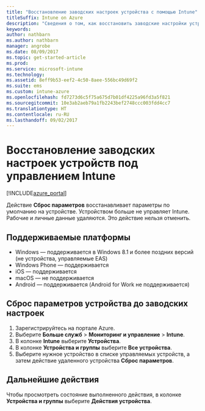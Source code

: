 ```yaml
---
title: "Восстановление заводских настроек устройства с помощью Intune"
titleSuffix: Intune on Azure
description: "Сведения о том, как восстановить заводские настройки устройств, управляемых в Intune.\""
keywords: 
author: nathbarn
ms.author: nathbarn
manager: angrobe
ms.date: 08/09/2017
ms.topic: get-started-article
ms.prod: 
ms.service: microsoft-intune
ms.technology: 
ms.assetid: 8eff9b53-eef2-4c50-8aee-556bc49d69f2
ms.suite: ems
ms.custom: intune-azure
ms.openlocfilehash: fd7273d6c5f75a675d7b01df4225a96fd3a5f821
ms.sourcegitcommit: 10e3ab2aeb79a1fb2243bef2748ccc003fdd4cc7
ms.translationtype: HT
ms.contentlocale: ru-RU
ms.lasthandoff: 09/02/2017
---
```

# <a name="reset-intune-managed-devices-to-factory-settings"></a>Восстановление заводских настроек устройств под управлением Intune


[!INCLUDE[azure_portal](./includes/azure_portal.md)]

Действие **Сброс параметров** восстанавливает параметры по умолчанию на устройстве. Устройством больше не управляет Intune. Рабочие и личные данные удаляются. Это действие нельзя отменить.

## <a name="supported-platforms"></a>Поддерживаемые платформы

- Windows — поддерживается в Windows 8.1 и более поздних версий (не устройства, управляемые EAS)
- Windows Phone — поддерживается
- iOS — поддерживается
- macOS — не поддерживается
- Android — поддерживается (Android for Work не поддерживается)

## <a name="how-to-reset-a-device-to-factory-settings"></a>Сброс параметров устройства до заводских настроек

1. Зарегистрируйтесь на портале Azure.
2. Выберите **Больше служб** > **Мониторинг и управление** > **Intune**.
3. В колонке **Intune** выберите **Устройства**.
4. В колонке **Устройства и группы** выберите **Все устройства**.
5. Выберите нужное устройство в списке управляемых устройств, а затем действие удаленного устройства **Сброс параметров**.

## <a name="next-steps"></a>Дальнейшие действия

Чтобы просмотреть состояние выполненного действия, в колонке **Устройства и группы** выберите **Действия устройства**.
